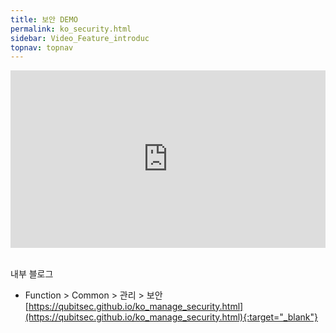 ```yaml
---
title: 보안 DEMO
permalink: ko_security.html
sidebar: Video_Feature_introduc
topnav: topnav
---
```


<style>.embed-container { position: relative; padding-bottom: 56.25%; height: 0; overflow: hidden; max-width: 100%; } .embed-container iframe, .embed-container object, .embed-container embed { position: absolute; top: 0; left: 0; width: 100%; height: 100%; }</style><div class='embed-container'><iframe src='https://www.youtube.com/embed/NbaEKIuQqa0' frameborder='0' allowfullscreen></iframe></div>

<br />

내부 블로그  

- Function > Common > 관리 > 보안
[https://qubitsec.github.io/ko_manage_security.html](https://qubitsec.github.io/ko_manage_security.html){:target="_blank"}